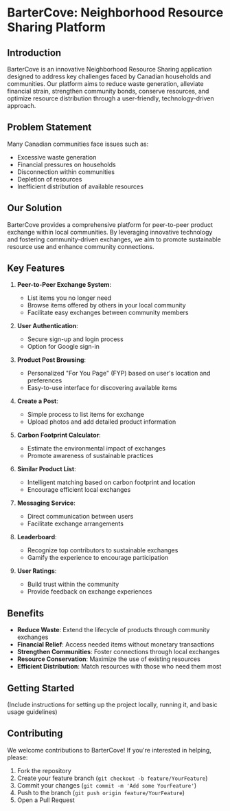 # BarterCove: Neighborhood Resource Sharing Platform

## Introduction

BarterCove is an innovative Neighborhood Resource Sharing application designed to address key challenges faced by Canadian households and communities. Our platform aims to reduce waste generation, alleviate financial strain, strengthen community bonds, conserve resources, and optimize resource distribution through a user-friendly, technology-driven approach.

## Problem Statement

Many Canadian communities face issues such as:

- Excessive waste generation
- Financial pressures on households
- Disconnection within communities
- Depletion of resources
- Inefficient distribution of available resources

## Our Solution

BarterCove provides a comprehensive platform for peer-to-peer product exchange within local communities. By leveraging innovative technology and fostering community-driven exchanges, we aim to promote sustainable resource use and enhance community connections.

## Key Features

1. **Peer-to-Peer Exchange System**:

   - List items you no longer need
   - Browse items offered by others in your local community
   - Facilitate easy exchanges between community members
2. **User Authentication**:

   - Secure sign-up and login process
   - Option for Google sign-in
3. **Product Post Browsing**:

   - Personalized "For You Page" (FYP) based on user's location and preferences
   - Easy-to-use interface for discovering available items
4. **Create a Post**:

   - Simple process to list items for exchange
   - Upload photos and add detailed product information
5. **Carbon Footprint Calculator**:

   - Estimate the environmental impact of exchanges
   - Promote awareness of sustainable practices
6. **Similar Product List**:

   - Intelligent matching based on carbon footprint and location
   - Encourage efficient local exchanges
7. **Messaging Service**:

   - Direct communication between users
   - Facilitate exchange arrangements
8. **Leaderboard**:

   - Recognize top contributors to sustainable exchanges
   - Gamify the experience to encourage participation
9. **User Ratings**:

   - Build trust within the community
   - Provide feedback on exchange experiences

## Benefits

- **Reduce Waste**: Extend the lifecycle of products through community exchanges
- **Financial Relief**: Access needed items without monetary transactions
- **Strengthen Communities**: Foster connections through local exchanges
- **Resource Conservation**: Maximize the use of existing resources
- **Efficient Distribution**: Match resources with those who need them most

## Getting Started

(Include instructions for setting up the project locally, running it, and basic usage guidelines)

## Contributing

We welcome contributions to BarterCove! If you're interested in helping, please:

1. Fork the repository
2. Create your feature branch (`git checkout -b feature/YourFeature`)
3. Commit your changes (`git commit -m 'Add some YourFeature'`)
4. Push to the branch (`git push origin feature/YourFeature`)
5. Open a Pull Request
